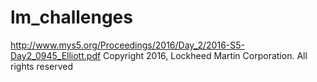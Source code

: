# lm_challenges
http://www.mys5.org/Proceedings/2016/Day_2/2016-S5-Day2_0945_Elliott.pdf
Copyright 2016, Lockheed Martin Corporation. All rights reserved
